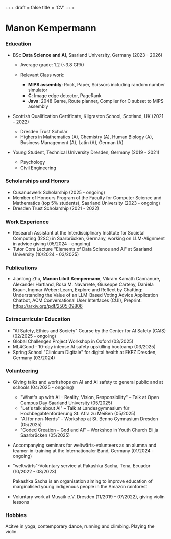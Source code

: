 +++
draft = false
title = 'CV'
+++

# Manon Kempermann

### Education 

+ BSc **Data Science and AI**, Saarland University, Germany (2023 - 2026) 


   + Average grade: 1.2 (~3.8 GPA)
   + Relevant Class work: 

     + **MIPS assembly**: Rock, Paper, Scissors including random number simulator
     + **C**: Image edge detector, PageRank
     + **Java**: 2048 Game, Route planner, Compiler for C subset to MIPS assembly

+ Scottish Qualification Certificate, Kilgraston School, Scotland, UK (2021 - 2022)

  + Dresden Trust Scholar
  + Highers in Mathematics (A), Chemistry (A), Human Biology (A), Business Management (A), Latin (A), German (A)

+ Young Student, Technical University Dresden, Germany (2019 - 2021)
  + Psychology
  + Civil Engineering

### Scholarships and Honors
+ Cusanuswerk Scholarship (2025 - ongoing)
+ Member of Honours Program of the Faculty for Computer Science
and Mathematics (top 5% students), Saarland University (2023 - ongoing)
+ Dresden Trust Scholarship (2021 - 2022)

### Work Experience
+ Research Assistant at the Interdisciplinary Institute for Societal Computing (I2SC) in Saarbrücken, Germany, working on LLM-Alignment in advice giving (05/2024 - ongoing)
+ Tutor Core Lecture "Elements of Data Science and AI" at Saarland University (10/2024 - 03/2025)

### Publications
+ Jianlong Zhu, **Manon Lilott Kempermann**, Vikram Kamath Cannanure, Alexander Hartland, Rosa M. Navarrete, Giuseppe Carteny, Daniela Braun, Ingmar Weber: Learn, Explore and Reflect by Chatting: Understanding the Value of an LLM-Based Voting Advice Application Chatbot, ACM Conversational User Interfaces (CUI), Preprint: https://arxiv.org/pdf/2505.09806

### Extracurricular Education
+ "AI Safety, Ethics and Society" Course by the Center for AI Safety (CAIS) (02/2025 - ongoing)
+ Global Challenges Project Workshop in Oxford (03/2025)
+ ML4Good - 10-day intense AI safety upskilling bootcamp (03/2025)
+ Spring School "Clinicum Digitale" for digital health at EKFZ Dresden, Germany (03/2024)

### Volunteering
+ Giving talks and workshops on AI and AI safety to general public
and at schools (04/2025 - ongoing)
  + "What's up with AI – Reality, Vision, Responsibility" – Talk at Open Campus Day Saarland University (05/2025)
  + "Let's talk about AI" – Talk at Landesgymnasium für Hochbegabtenförderung St. Afra zu Meißen (05/2025)
  + "AI for non-Nerds" – Workshop at St. Benno Gymnasium Dresden (05/2025)
  + "Coded Creation – God and AI" – Workshop in Youth Church Eli.ja Saarbrücken (05/2025)
+ Accompanying seminars for weltwärts-volunteers as an alumna and teamer-in-training at the Internationaler Bund, Germany (01/2024 - ongoing)
+ "weltwärts"-Voluntary service at Pakashka Sacha, Tena, Ecuador (10/2022 - 08/2023)

  Pakashka Sacha is an organisation aiming to improve education of marginalised young indigenous people in the Amazon rainforest

+ Voluntary work at Musaik e.V. Dresden (11/2019 – 07/2022), giving violin lessons


### Hobbies
Acitve in yoga, contemporary dance, running and climbing. Playing the violin.